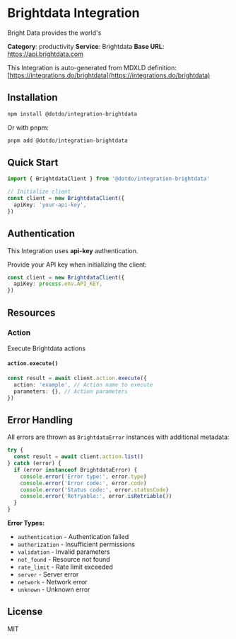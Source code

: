# Brightdata Integration

Bright Data provides the world's

**Category**: productivity
**Service**: Brightdata
**Base URL**: https://api.brightdata.com

This Integration is auto-generated from MDXLD definition: [https://integrations.do/brightdata](https://integrations.do/brightdata)

## Installation

```bash
npm install @dotdo/integration-brightdata
```

Or with pnpm:

```bash
pnpm add @dotdo/integration-brightdata
```

## Quick Start

```typescript
import { BrightdataClient } from '@dotdo/integration-brightdata'

// Initialize client
const client = new BrightdataClient({
  apiKey: 'your-api-key',
})
```

## Authentication

This Integration uses **api-key** authentication.

Provide your API key when initializing the client:

```typescript
const client = new BrightdataClient({
  apiKey: process.env.API_KEY,
})
```

## Resources

### Action

Execute Brightdata actions

#### `action.execute()`

```typescript
const result = await client.action.execute({
  action: 'example', // Action name to execute
  parameters: {}, // Action parameters
})
```

## Error Handling

All errors are thrown as `BrightdataError` instances with additional metadata:

```typescript
try {
  const result = await client.action.list()
} catch (error) {
  if (error instanceof BrightdataError) {
    console.error('Error type:', error.type)
    console.error('Error code:', error.code)
    console.error('Status code:', error.statusCode)
    console.error('Retryable:', error.isRetriable())
  }
}
```

**Error Types:**

- `authentication` - Authentication failed
- `authorization` - Insufficient permissions
- `validation` - Invalid parameters
- `not_found` - Resource not found
- `rate_limit` - Rate limit exceeded
- `server` - Server error
- `network` - Network error
- `unknown` - Unknown error

## License

MIT
